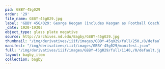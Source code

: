 ```yaml
---
pid: GBBY-45g029
order: '29'
file_name: GBBY-45g029.jpg
label: 'GBBY 45G/029: George Keogan (includes Keogan as Football Coach) - c1920-1930s'
_date: 1920-1930s
object_type: glass plate negative
source: http://archives.nd.edu/Bagby/GBBY-45g029.jpg
thumbnail: "/img/derivatives/iiif/images/GBBY-45g029/full/250,/0/default.jpg"
manifest: "/img/derivatives/iiif/images/GBBY-45g029/manifest.json"
full: "/img/derivatives/iiif/images/GBBY-45g029/full/1140,/0/default.jpg"
layout: bagby_item
collection: bagby
---
```

